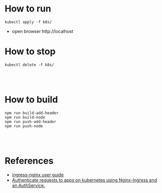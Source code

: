 # How to run
```
kubectl apply -f k8s/
```

* open browser http://localhost

# How to stop
```
kubectl delete -f k8s/
```

<br/><br/>

# How to build
```
npm run build-add-header
npm run build-node
npm run push-add-header
npm run push-node
```

<br/><br/>

# References
* [ingress-nginx user guide](https://kubernetes.github.io/ingress-nginx/user-guide/nginx-configuration/annotations/#external-authentication)
* [Authenticate requests to apps on kubernetes using Nginx-Ingress and an AuthService.](https://medium.com/@ankit.wal/authenticate-requests-to-apps-on-kubernetes-using-nginx-ingress-and-an-authservice-37bf189670ee)